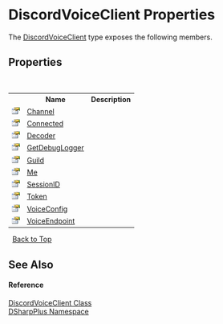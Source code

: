 # DiscordVoiceClient Properties
 

The <a href="cb2896d5-fa4d-77de-0710-64ed5d5badbf">DiscordVoiceClient</a> type exposes the following members.


## Properties
&nbsp;<table><tr><th></th><th>Name</th><th>Description</th></tr><tr><td>![Public property](media/pubproperty.gif "Public property")</td><td><a href="eaf1c60d-5fc9-010a-2c90-a9433ba284d5">Channel</a></td><td /></tr><tr><td>![Public property](media/pubproperty.gif "Public property")</td><td><a href="6f1dc74d-709e-9209-d596-f2262bf84bcf">Connected</a></td><td /></tr><tr><td>![Public property](media/pubproperty.gif "Public property")</td><td><a href="db9b9d1c-f1f0-f68d-de17-267c1efb6dd8">Decoder</a></td><td /></tr><tr><td>![Public property](media/pubproperty.gif "Public property")</td><td><a href="73a25209-2ef8-83e8-0ce5-29e26b3bd834">GetDebugLogger</a></td><td /></tr><tr><td>![Public property](media/pubproperty.gif "Public property")</td><td><a href="b0bfc77e-ab2b-a517-701b-2b1c334db8f6">Guild</a></td><td /></tr><tr><td>![Public property](media/pubproperty.gif "Public property")</td><td><a href="eba1e6d4-e0ee-b9f7-15c4-00a4e6db68ef">Me</a></td><td /></tr><tr><td>![Public property](media/pubproperty.gif "Public property")</td><td><a href="b7a629bc-97be-8f94-aedd-7d18abaa551d">SessionID</a></td><td /></tr><tr><td>![Public property](media/pubproperty.gif "Public property")</td><td><a href="a30ed604-dfeb-cea9-c731-95620acf11cf">Token</a></td><td /></tr><tr><td>![Public property](media/pubproperty.gif "Public property")</td><td><a href="039994e5-2bba-2471-1098-3613dae239cf">VoiceConfig</a></td><td /></tr><tr><td>![Public property](media/pubproperty.gif "Public property")</td><td><a href="47fc3665-c7eb-0201-d356-6a012f7a4ca7">VoiceEndpoint</a></td><td /></tr></table>&nbsp;
<a href="#discordvoiceclient-properties">Back to Top</a>

## See Also


#### Reference
<a href="cb2896d5-fa4d-77de-0710-64ed5d5badbf">DiscordVoiceClient Class</a><br /><a href="503971eb-de5e-a570-9922-de9500a9b1cc">DSharpPlus Namespace</a><br />